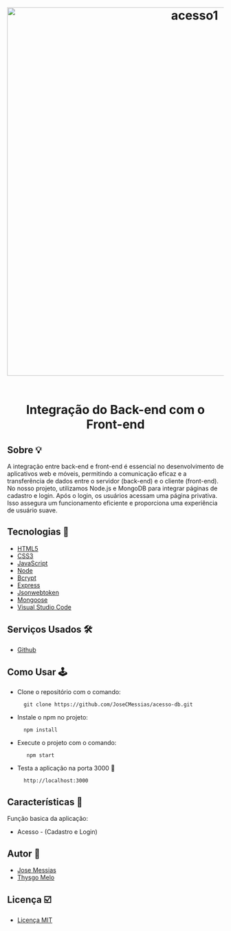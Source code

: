 <h1 align="center">
  <img width="856" alt="acesso1" src="https://github.com/JoseCMessias/acesso-db/assets/104660308/82410dd1-adf8-4538-87ad-924e2ce53280">
</BR></BR>
  <p>Integração do Back-end com o Front-end</p>
</h1>

## Sobre &#128161; 

A integração entre back-end e front-end é essencial no desenvolvimento de aplicativos web e móveis, permitindo a comunicação eficaz e a transferência de dados entre o servidor (back-end) e o cliente (front-end). No nosso projeto, utilizamos Node.js e MongoDB para integrar páginas de cadastro e login. Após o login, os usuários acessam uma página privativa. Isso assegura um funcionamento eficiente e proporciona uma experiência de usuário suave.

## Tecnologias &#128126;

- [HTML5](https://developer.mozilla.org/pt-BR/docs/Web/HTML)
- [CSS3](https://developer.mozilla.org/pt-BR/docs/Web/CSS)
- [JavaScript](https://developer.mozilla.org/pt-BR/docs/Web/JavaScript)
- [Node](https://nodejs.org/en/about)
- [Bcrypt](https://www.npmjs.com/package/bcrypt)
- [Express](https://expressjs.com/pt-br/)
- [Jsonwebtoken](https://www.npmjs.com/package/jsonwebtoken)
- [Mongoose](https://www.npmjs.com/package/mongoose)
- [Visual Studio Code](https://code.visualstudio.com)

## Serviços Usados &#128736;&#65039;

- [Github](https://github.com/)

## Como Usar 	&#128377;&#65039;

- Clone o repositório com o comando:
    ```
      git clone https://github.com/JoseCMessias/acesso-db.git
    ```
- Instale o npm no projeto:
     ```
       npm install
     ```
- Execute o projeto com o comando:
    ```
       npm start
     ```
- Testa a aplicação na porta 3000 🎯
     ```
       http://localhost:3000
     ```
    
## Características 		&#128221;

Função basica da aplicação:
- Acesso - (Cadastro e Login)

## Autor 	&#128101;

- [Jose Messias](https://github.com/JoseCMessias)
- [Thysgo Melo](https://github.com/DMthysgo)

## Licença  &#9745;&#65039;

- [Licença MIT]()
